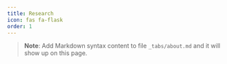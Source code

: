 ```yaml
---
title: Research
icon: fas fa-flask
order: 1
---
```



> **Note**: Add Markdown syntax content to file `_tabs/about.md` and it will show up on this page.
